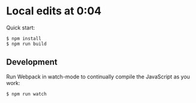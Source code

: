 # Local edits at 0:04

Quick start:

```
$ npm install
$ npm run build
````

## Development

Run Webpack in watch-mode to continually compile the JavaScript as you work:

```
$ npm run watch
```
